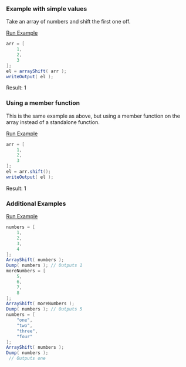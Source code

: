 ### Example with simple values

Take an array of numbers and shift the first one off.

<a href="https://try.boxlang.io/?code=eJxLLCpSsFWIVuDiNNTh4jQCYmOuWGuu1BygaGJRUWJlcEZmWokGiK2gac1VXpRZkupfWlJQChQDKgIKAQAmphH6" target="_blank">Run Example</a>

```java
arr = [ 
	1,
	2,
	3
];
el = arrayShift( arr );
writeOutput( el );

```

Result: 1

### Using a member function

This is the same example as above, but using a member function on the array instead of a standalone function.

<a href="https://try.boxlang.io/?code=eJxLLCpSsFWIVuDiNNTh4jQCYmOuWGuu1BygaGJRkV5xRmZaiYamNVd5UWZJqn9pSUFpiYYCUBooBAC5dg%2Fp" target="_blank">Run Example</a>

```java
arr = [ 
	1,
	2,
	3
];
el = arr.shift();
writeOutput( el );

```

Result: 1

### Additional Examples

<a href="https://try.boxlang.io/?code=eJzLK81NSi0qVrBViFbg4jTU4eI0AmJjIDbhirXmciwqSqwMzshMK9FQyIMq1bTmcinNLUAWUNDXV%2FAvLSkoLSlWMOTKzS9K9UOYy8VpCjTODIjNgdgC3Vhk1QSMNuXKQzZWKT8vVQlopFJJeT6EzihKhYik5ZcWKZHgAS5ka4DGcgEAWb5Q%2BA%3D%3D" target="_blank">Run Example</a>

```java
numbers = [ 
	1,
	2,
	3,
	4
];
ArrayShift( numbers );
Dump( numbers ); // Outputs 1
moreNumbers = [
	5,
	6,
	7,
	8
];
ArrayShift( moreNumbers );
Dump( numbers ); // Outputs 5
numbers = [
	"one",
	"two",
	"three",
	"four"
];
ArrayShift( numbers );
Dump( numbers );
 // Outputs one

```


